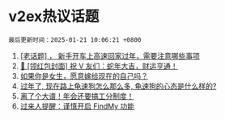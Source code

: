 # v2ex热议话题

`最后更新时间：2025-01-21 10:06:21 +0800`

1. [[老话题] ， 新手开车上高速回家过年，需要注意哪些事项](https://www.v2ex.com/t/1106393)
1. [🧧 [领红包封面] 祝 V 友们：蛇年大吉，财运亨通！](https://www.v2ex.com/t/1106447)
1. [如果你是女生，愿意嫁给现在的自己吗？](https://www.v2ex.com/t/1106431)
1. [过年了, 现在路上龟速狗怎么那么多, 龟速狗的心态是什么样的?](https://www.v2ex.com/t/1106474)
1. [离了个大谱！年会还要搞工分制度！](https://www.v2ex.com/t/1106451)
1. [过来人提醒：谨慎开启 FindMy 功能](https://www.v2ex.com/t/1106545)

